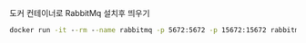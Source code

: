 

도커 컨테이너로 RabbitMq 설치후 띄우기
```cmd
docker run -it --rm --name rabbitmq -p 5672:5672 -p 15672:15672 rabbitmq:3.13-management
```
